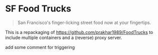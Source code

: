SF Food Trucks
===

> San Francisco's finger-licking street food now at your fingertips.

This is a repackaging of https://github.com/prakhar1989/FoodTrucks to include
multiple containers and a (reverse) proxy server.

add some comment for triggering
